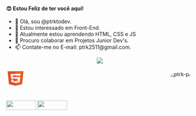 
<h4> 😍 Estou Feliz de ter você aqui!</h4>
<ul>
  <li>👋 Olá, sou @ptrktodev.</li>
  <li>👀 Estou interessado em Front-End.</li>
  <li>🌱 Atualmente estou aprendendo HTML, CSS e JS</li>
  <li>💞️ Procuro colaborar em Projetos Junior Dev's. </li>
  <li>📫 Contate-me no E-mail: ptrk2511@gmail.com. </li>
</ul>

<div align="center">
    <a href="https://github.com/ptrktodev">
    <img height="180em" src="https://github-readme-stats.vercel.app/api?username=ptrktodev&show_icons=true&theme=dark&include_all_commits=true&count_private=true"></a>
</div>

<div style="display: inline_block"><br>
<img align="center" alt="ptrk-HTML" height="40" width="50" src="https://raw.githubusercontent.com/devicons/devicon/master/icons/html5/html5-original.svg">
<img align="right" alt="ptrk-pic" height="150" style="border-radius:50px;" src="https://media1.giphy.com/media/z8n8dWgQ0mgEIyzlmV/giphy.gif?cid=ecf05e47l72htkhlzaklsl4ga7zev2kokdmmnbhb5k9bzp2s&rid=giphy.gif&ct=g">
</div>
 
 #
 <div>
    <a href = "mailto:ptrk2511@gmail.com" target="_blank"><img height="26" width="80" src="https://img.shields.io/badge/-Gmail-ff0512?style=for-the-badge&logo=gmail&logoColor=white" destino ="_blank"></a>
    <a href="https://instagram.com/ptrk.love" target="_blank"><img height="26" width="80" src="https://img.shields.io/badge/-Instagram-ff0569?style=for-the- badge&logo=instagram&logoColor=white" target="_blank"></a>
</div>
